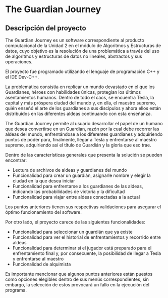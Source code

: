 # The Guardian Journey

## Descripción del proyecto

The Guardian Journey es un software correspondiente al producto computacional de la Unidad 2 en el módulo de Algoritmos y Estructuras de datos, cuyo objetivo es la resolución de una problemática a través del uso de algoritmos y estructuras de datos no lineales, abstractos y sus operaciones.

El proyecto fue programado utilizando el lenguaje de programación C++ y el IDE Dev-C++.

La problemática consistía en replicar un mundo devastado en el que los Guardianes, héroes con habilidades únicas, protegían los últimos asentamientos humanos. Dentro de todo el caos, se encuentra Tesla, la capital y más próspera ciudad del mundo y, en ella, el maestro supremo, quién enseñó el arte de los guardianes a sus discípulos y ahora ellos están distribuidos en las diferentes aldeas continuando con esta enseñanza.

The Guardian Journey permite al usuario desarrollar el papel de un humano que desea convertirse en un Guardian, razón por la cual debe recorrer las aldeas del mundo, enfrentándose a los diferentes guardianes y adquiriendo puntos de poder para, finalmente, llegar a Tesla y enfrentarse al maestro supremo, adquiriendo así el título de Guardián y la gloria que eso trae.

Dentro de las características generales que presenta la solución se pueden encontrar:

* Lectura de archivos de aldeas y guardianes del mundo
* Funcionalidad para crear un guardián, asignarle nombre y elegir la ciudad en la que desea iniciar
* Funcionalidad para enfrentarse a los guardianes de las aldeas, indicando las probabilidades de victoria y la dificultad
* Funcionalidad para viajar entre aldeas conectadas a la actual

Los puntos anteriores tienen sus respectivas validaciones para asegurar el óptimo funcionamiento del software.

Por otro lado, el proyecto carece de las siguientes funcionalidades:

* Funcionalidad para seleccionar un guardián que ya existe
* Funcionalidad para ver el historial de enfrentamientos y recorrido entre aldeas
* Funcionalidad para determinar si el jugador está preparado para el enfrentamiento final y, por consecuente, la posibilidad de llegar a Tesla y enfrentarse al maestro
* Funcionalidad de alquimista

Es importante mencionar que algunos puntos anteriores están puestos como opciones elegibles dentro de sus menús correspondientes, sin embargo, la selección de estos provocará un fallo en la ejecución del programa.
